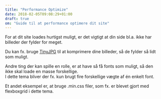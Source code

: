 ```yaml
---
title: "Performance Optimize"
date: 2018-02-05T09:08:29+01:00
draft: true
om: "Guide til at performance optimere dit site"
---
```

For at dit site loades hurtigst muligt, er det vigtigt at din side bl.a. ikke har billeder der fylder for meget.

Du kan fx. bruge [TinyJPG](https://tinyjpg.com/) til at komprimere dine billeder, så de fylder så lidt som muligt.

Andre ting der kan spille en rolle, er at have så få fonts som muligt, så den ikke skal loade en masse forskellige. <br>
I dette tema bliver der fx. kun brugt fire forskellige vægte af én enkelt font.

Et andet eksempel er, at bruge .min.css filer, som fx. er blevet gjort med flexboxgrid i dette tema.
